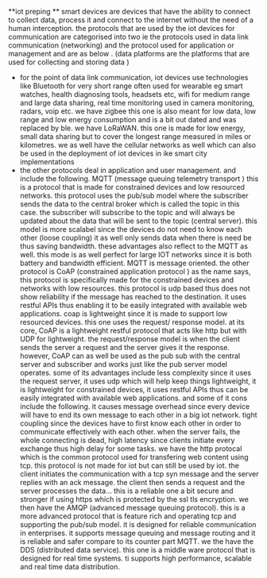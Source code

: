**iot preping **
smart devices are devices that have the ability to connect to collect data, process it and connect to the internet without the need of a human interception. 
the protocols that are used by the iot devices for communication are categorised into two ie the protocols used in data link communication (networking) and the protocol used for application or management and are as below .  (data platforms are the platforms that are used for collecting and storing data )
- for the point of data link communication, iot devices use technologies like Bluetooth for very short range often used for wearable eg smart watches, health diagnosing tools, headsets etc, wifi for medium range and large data sharing, real time monitoring used in camera monitoring, radars, voip etc. we have zigbee this one is also meant for low data, low range and low energy consumption and is a bit out dated and was replaced by ble. we have LoRaWAN. this one is made for low energy, small data sharing but to cover the longest range measured in miles or kilometres. we as well have the cellular networks as well which can also be used in the deployment of iot devices in ike smart city implementations 
- the other protocols deal in application and user management. and include the following. MQTT (message queuing telemetry transport ) this is a protocol that is made for constrained devices and low resourced networks. this protocol uses the pub/sub model where the subscriber sends the data to the central broker which is called the topic in this case. the subscriber will subscribe to the topic and will always be updated about the data that will be sent to the topic (central server). this model is more scalabel since the devices do not need to know each other (loose  coupling) it as well only sends data when there is need be thus saving bandwidth. these advantages also reflect to the MQTT as well. this mode is as well perfect for large IOT networks since it is both battery and bandwidth efficient. MQTT is message oriented. the other protocol is CoAP (constrained application protocol ) as the name says, this protocol is specifically made for the constrained devices and networks with low resources. this protocol is udp based thus does not show reliability if the message has reached to the destination. it uses restful APIs thus enabling it to be easily integrated with available web applications. coap is lightweight since it is made to support low resourced devices.  this one uses the request/ response model. at its core, CoAP is a lightweight restful protocol that acts like http but with UDP for lightweight. the request/response model is when the client sends the server a request and the server gives it the response. however, CoAP can as well be used as the pub sub with the central server and subscriber and works just like the pub server model operates. some of its advantages include less complexity since it uses the request server, it uses udp which will help keep things lightweight, it is lightweight for constrained devices, it uses restful APIs thus can be easily integrated with available web applications. and some of it cons include the following. it causes message overhead since every device will have to end its own message to each other in a big iot network. tight coupling since the devices have to first know each other in order to communicate effectively with each other. when the server fails, the whole connecting is dead, high latency since clients initiate every exchange thus  high delay for some tasks. we have the http protocal which is the common protocol used for transfering web content using tcp. this protocol is not made for iot but can still be used by iot. the client initiates the communication with a tcp syn message and the server replies with an ack message. the client then sends a request and the server processes the data... this is a reliable one a bit secure and stronger if using https which is protected by the ssl tls encryption.  we then have the AMQP (advanced message queuing protocol). this is a more advanced protocol that is feature rich and operating   tcp and supporting the pub/sub model. it is designed for reliable communication in enterprises. it supports message queuing and message routing and it is reliable and safer compare to its counter part MQTT. we the have the DDS (distributed data service). this one is a middle ware protocol that is designed for real time systems.  ti supports high performance, scalable and real time data distribution. 